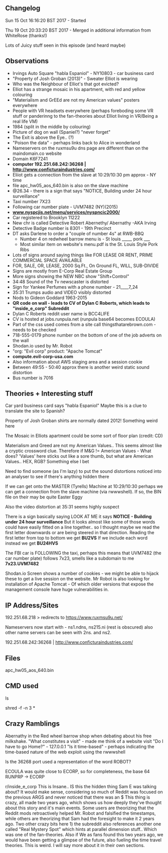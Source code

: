 Changelog
--------
Sun 15 Oct 16:16:20 BST 2017 - Started

Thu 19 Oct 20:33:20 BST 2017 - Merged in additional information from WhiteRose (thanks!)



Lots of Juicy stuff seen in this episode (and heard maybe)


Observations
------------
- Irvings Auto Square "habla Espaniol" - NY10803 - car business card
- "Property of Josh Groban (2013)" - Sweater Elliot is wearing
- Who was the Neighbour of Elliot's that got evicted?
- Elliot has a strange mosaic in his apartment, with red and yellow colouring
- "Materialism and GrEEd are not my American values" posters everywhere
- People with VR headsets everywhere (perhaps foreboding some VR stuff or panderinng to the fan-theories about Elliot living in VR/Being a real life VM)
- 1984 (split in the middle by colouring)
- Picture of dog on wall (Spaniel?) "never forget"
- The Exit is above the Eye.. (?)
- "Poison the data" - perhaps links back to Alice in wonderland
- Nameservers on the ruxmsu9u dns page are different than on the maindomain.co website
- Domain K6F7241
- **computer 192.251.68.242:36268 | http://www.conficturaindustries.com/**
- Eliiot gets a connection from the slave at 10:29/10:30 pm approx - NY time
- file apc_hw05_aos_640.bin is also on the slave machine
- @26.34 - there is a sign that says "NOTICE, Building under 24 hour surveillance"
- Taxi number 7X23
- Following car number plate - UVM7482 (NY)(2015)
- **www.nyspcjis.net/menu/services/nyspncic2000/**
- Car registered to Brooklyn 11222
- New chr is called Detective Robert Abernethy/ Abernathy 
  -AKA Irving
- Detective Badge number is 8301  - 19th Precinct
- DT asks Darlene to order a "couple of number 4s" at RWB-BBQ
  - Number 4 on redwheel barrow menu is - St louis _____ pork ___ 
  - Most similar item on website's menu.pdf is the St. Louis Style Pork Ribs
- Lots of signs around saying things like FOR LEASE OR RENT, PRIME COMMERCIAL SPACE AVAILABLE
- FOR, SALE, OR, LEASE, 2000 Sq.Ft., On Ground FL, WILL, SUB-DIVIDE
- Signs are mostly from E-Corp Real Estate Group
- More signs showing the NEW NBC show "Shift+Control"
- 34:48 Sound of the Tv newscaster is distorted
- Sign for Yankee Perfumes with a phone number - 21____7_24
- 35:31 Trumps audio and VIDEO visibly distorted
- Nods to Gideon Goddard 1963-2015
- **QR code on wall - leads to CV of Dylan C Roberts, which leads to "inside_e_corp" Subreddit**
- Dylan C Roberts reddit user name is BCC4LIFE
- CV is hosted at jobs.runpula.net (runpula base64 becomes ECOULA)
- Part of the css used comes from a site call thingsthatarebrown.com - needs to be checked
- 718-555-0179 phone number on the bottom of one of the job adverts on the wall
- Shodan.io used by Mr. Robot
- "org: "Evil corp" product: "Apache Tomcat"
- **compute.evil-corp-usa.com**
- Also information about AWS staging area and a session cookie
- Between 49:55 - 50:40 approx there is another weird static sound distortion
- Bus number is 7016


Theories + Interesting stuff
----------------------------

Car yard business card says "habla Espaniol" Maybe this is a clue to translate the site to Spanish? 

Property of Josh Groban shirts are normally dated 2012! Something weird here

The Mosaic in Elliots apartment could be some sort of floor plan (credit: CD) 

Materialism and Greed are not my American Values.. This seems almost like a cryptic crossword clue. 
Therefore if M&G != American Values - What does? 'Values' here sticks out like a sore thumb, but what are American Values.. HEX, RGB? Something else I bet

Need to find someone (as I'm lazy) to put the sound distortions noticed into an analyser to see if there's anything hidden there

If we can get onto the MASTER (Tyrells) Machine at 10:29/10:30 perhaps we can get a connection from the slave machine (via rwwwshell). If so, the BIN file on their may be quite Easter Eggy

Also the video distortion at 35:31 seems highly suspect

There is a sign basically saying LOOK AT ME
it says **NOTICE - Building under 24 hour surveillance**
But it looks almost like some of those words could have easily fitted on a line together.. so I thought maybe we read the first letter downwards or are being steered in that direction.
Reading the first letter from top to bottom we get **BU2VS**
If we include each word instead we get **BU24HVS**

The FBI car is FOLLOWING the taxi, perhaps this means that UVM7482 (the car number plate) follows 7x23, smells like a subdomain to me
**7x23.UVM7482**

Shodan.io Screen shows a number of cookies - we might be able to hijack these to get a live session on the website.
Mr Robot is also looking for installation of Apache Tomcat - Of which older versions that expose the management console have huge vulnerabilities in. 





IP Address/Sites
----------------
192.251.68.218 > redirects to https://www.ruxmsu9u.net/

Nameservers now start with - ns1.ndns, ns215.ni (rest is obscured)
also other name servers can be seen with 2ns. and ns2. 

192.251.68.242:36268 | http://www.conficturaindustries.com/ 



Files
-----
apc_hw05_aos_640.bin



CMD used
--------
ls

shred -f -n 3 *



Crazy Ramblings
---------------

Abernathy in the Red wheel barrow shop when debating about his free milkshake.
"What constitutes a visit" - made me think of a website visit
"Do I have to go Home?" - 127.0.0.1 
"Is it time-based"  - perhaps indicating the time-based nature of the web exploit using the rwwwshell

Is the 36268 port used a representation of the word ROBOT? 

ECOULA was quite close to ECORP, so for completeness, the base 64 RUNPRP -> ECORP

r/inside_e_corp This is Insane.. IS this the hidden thing Sam E was talking about? It would make sense, considering so much of Reddit was focused on the previous ARGS and never noticed that there was an $
This thing is crazy, all made two years ago, which shows us how deeply they've thought about this story and it's main events. Some users are theorizing that the Reddit mods retroactively helped Mr. Robot and falsified the timestamps, while others are theorizing that Sam had the foresight to make it 2 years ago.
Two other crazy bits here 1) the subreddit also references another one called "Real Mystery Spot" which hints at parallel dimension stuff.. Which was one of the fan-theories.
Also if We as fans found this two years ago, we would have been getting a glimpse of the future, also fueling the time travel theories. This is weird. I will say more about it in their own sections.

